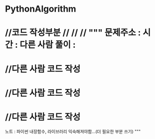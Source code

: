 # PythonAlgorithm

//코드 작성부분
//
//
//
"""
문제주소 : 
시간 : 
다른 사람 풀이 :
========================================================================================
//다른 사람 코드 작성
========================================================================================
//다른 사람 코드 작성
========================================================================================
//다른 사람 코드 작성
========================================================================================
노트 :
파이썬 내장함수, 라이브러리 익숙해져야함...(더 필요한 부분 쓰기)
"""
